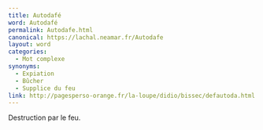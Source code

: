 ```yaml
---
title: Autodafé
word: Autodafé
permalink: Autodafe.html
canonical: https://lachal.neamar.fr/Autodafe
layout: word
categories:
  - Mot complexe
synonyms:
  - Expiation
  - Bûcher
  - Supplice du feu
link: http://pagesperso-orange.fr/la-loupe/didio/bissec/defautoda.html
---
```


Destruction par le feu.

